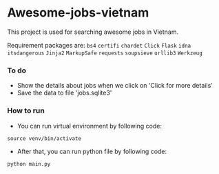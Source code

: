 # Awesome-jobs-vietnam
This project is used for searching awesome jobs in Vietnam. 

Requirement packages are: `bs4` `certifi` `chardet` `Click` `Flask` `idna` `itsdangerous` `Jinja2` `MarkupSafe` `requests` `soupsieve` `urllib3` `Werkzeug`

### To do
- Show the details about jobs when we click on 'Click for more details'
- Save the data to file 'jobs.sqlite3'

### How to run
- You can run virtual environment by following code:

`source venv/bin/activate`

- After that, you can run python file by following code:

`python main.py`
